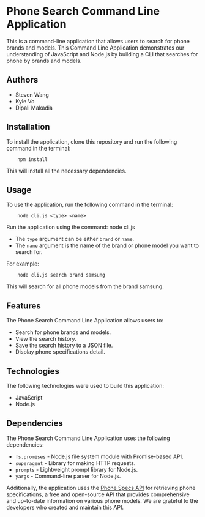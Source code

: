 # Phone Search Command Line Application

This is a command-line application that allows users to search for phone brands and models. This Command Line Application demonstrates our understanding of JavaScript and Node.js by building a CLI that searches for phone by brands and models.

## Authors

- Steven Wang
- Kyle Vo
- Dipali Makadia

## Installation

To install the application, clone this repository and run the following command in the terminal:

```
    npm install
```

This will install all the necessary dependencies.

## Usage

To use the application, run the following command in the terminal:

```
    node cli.js <type> <name>
```

Run the application using the command: node cli.js <type> <name>

- The `type` argument can be either `brand` or `name`.
- The `name` argument is the name of the brand or phone model you want to search for.

For example:

```
    node cli.js search brand samsung
```

This will search for all phone models from the brand samsung.

## Features

The Phone Search Command Line Application allows users to:

- Search for phone brands and models.
- View the search history.
- Save the search history to a JSON file.
- Display phone specifications detail.

## Technologies

The following technologies were used to build this application:

- JavaScript
- Node.js

## Dependencies

The Phone Search Command Line Application uses the following dependencies:

- `fs.promises` - Node.js file system module with Promise-based API.
- `superagent` - Library for making HTTP requests.
- `prompts` - Lightweight prompt library for Node.js.
- `yargs` - Command-line parser for Node.js.

Additionally, the application uses the [Phone Specs API](https://github.com/azharimm/phone-specs-api) for retrieving phone specifications, a free and open-source API that provides comprehensive and up-to-date information on various phone models. We are grateful to the developers who created and maintain this API.
